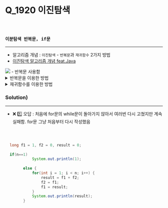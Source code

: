 
# Q_1920 이진탐색 

### <br><br>`이분탐색 반복문, if문`
----------
- 알고리즘 개념 : `이진탐색` - `반복문`과 `재귀함수` 2가지 방법
- [이진탐색 알고리즘 개념 feat.Java](https://cjh5414.github.io/binary-search/)
<img src="https://blog.kakaocdn.net/dn/chK2vn/btqV2aMJXLb/R4WAO203nzwzOKn4NNthpk/img.png">
- 반복문 사용함

<details>
  <summary> 반복문을 이용한 방법 </summary>

```java

  int BSearch(int arr[], int target) {
    int low = 0;
    int high = arr.length - 1;
    int mid;

    while(low <= high) {
        mid = (low + high) / 2;

        if (arr[mid] == target)
            return mid;
        else if (arr[mid] > target)
            high = mid - 1;
        else
            low = mid + 1;
    }
    return -1;
}
    
```
</details>

<details>
  <summary> 재귀함수를 이용한 방법 </summary>

```java

 int BSearchRecursive(int arr[], int target, int low, int high) {
    if (low > high)
        return -1;

    int mid = (low + high) / 2;
    if (arr[mid] == target)
        return mid;
    else if (arr[mid] > target)
        return BSearchRecursive(arr, target, low, mid-1);
    else
        return BSearchRecursive(arr, target, mid+1, high);
  }
    
```
</details>

### Solution)
-------------------
	
- ❌ 1️⃣ 오답 : 처음에 for문의 while문이 돌아가지 않아서 여러번 다시 고쳤지만 계속 실패함. for문 그냥 처음부터 다시 작성했음
<br>
	
	

	
```java

  long f1 = 1, f2 = 0, result = 0;
	
  if(n==1)
			System.out.println(1);
		
		else {
			for(int i = 1; i < n; i++) {
				result = f1 + f2;
				f2 = f1;
				f1 = result;
			}
			System.out.println(result);
		}
    
```



